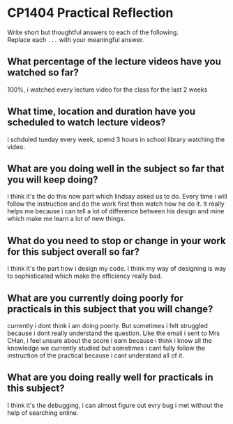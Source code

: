 # CP1404 Practical Reflection

Write short but thoughtful answers to each of the following.  
Replace each `...` with your meaningful answer.

## What percentage of the lecture videos have you watched so far?

100%, i watched every lecture video for the class for the last 2 weeks

## What time, location and duration have you scheduled to watch lecture videos?

i schduled tueday every week, spend 3 hours in school library watching the video.

## What are you doing well in the subject so far that you will keep doing?

i think it's the do this now part which lindsay asked us to do. Every time i will follow the instruction and do the work first then watch how he do it.
It really helps me because i can tell a lot of difference between his design and mine which make me learn a lot of new things. 

## What do you need to stop or change in your work for this subject overall so far?

I think it's the part how i design my code. I think my way of designing is way to sophisticated which make the efficiency really bad.

## What are you currently doing poorly for practicals in this subject that you will change?

currently i dont think i am doing poorly. But sometimes i felt struggled because i dont really understand the question. Like the email i sent to 
Mrs CHan, i feel unsure about the score i earn because i think i know all the knowledge we currently studied but sometimes i cant fully follow the 
instruction of the practical because i cant understand all of it. 

## What are you doing really well for practicals in this subject?

I think it's the debugging, i can almost figure out evry bug i met without the help of searching online. 
